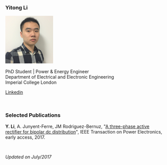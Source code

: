 ### Yitong Li
![](https://github.com/yt-li/yt-li.github.io/blob/master/LYT.png)
  
PhD Student | Power & Energy Engineer  
Department of Electrical and Electronic Engineering  
Imperial College London  
  
[Linkedin](https://www.linkedin.com/in/yitong-li/)

<br />

### Selected Publications
**Y. Li**, A. Junyent-Ferre, JM Rodriguez-Bernuz, "[A three-phase active rectifier for bipolar dc distribution](http://ieeexplore.ieee.org/document/7921443/#full-text-section)", IEEE Transaction on Power Electronics, early access, 2017.  

<br />

*Updated on July/2017*
